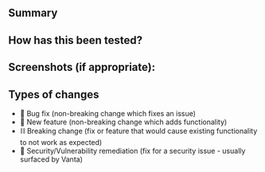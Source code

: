 ## Summary
<!--- Please give a summary of what this change accomplishes. -->

## How has this been tested?
<!--- Please describe in detail how you tested your changes. -->
<!--- Include details of your testing environment, tests ran to see how -->
<!--- your change affects other areas of the code, etc. -->

## Screenshots (if appropriate):

## Types of changes
<!--- What types of changes does your code introduce? Remove those that do not apply: -->
- 🐛 Bug fix (non-breaking change which fixes an issue)
- 🌟 New feature (non-breaking change which adds functionality)
- ⛓ Breaking change (fix or feature that would cause existing functionality to not work as expected)
- 🔐 Security/Vulnerability remediation (fix for a security issue - usually surfaced by Vanta)
